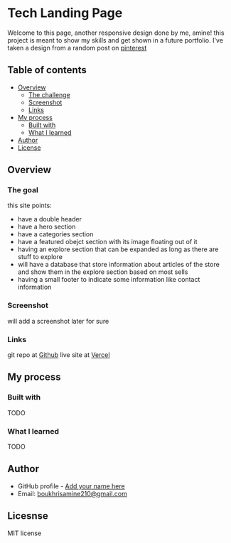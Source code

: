 # Tech Landing Page

Welcome to this page, another responsive design done by me, amine!
this project is meant to show my skills and get shown in a future portfolio.
I've taken a design from a random post on [pinterest](https://www.pinterest.com/pin/681169512409018807/)

## Table of contents

- [Overview](#overview)
  - [The challenge](#the-challenge)
  - [Screenshot](#screenshot)
  - [Links](#links)
- [My process](#my-process)
  - [Built with](#built-with)
  - [What I learned](#what-i-learned)
- [Author](#author)
- [License](#license)

## Overview

### The goal

this site points:

- have a double header
- have a hero section
- have a categories section
- have a featured obejct section with its image floating out of it
- having an explore section that can be expanded as long as there are stuff to explore
- will have a database that store information about articles of the store and show them in the explore section based on most sells
- having a small footer to indicate some information like contact information

### Screenshot

will add a screenshot later for sure

### Links

git repo at [Github](https://github.com/amine-boukhris/tech-landing-page)
live site at [Vercel](https://tech-landing-page.vercel.app/)

## My process

### Built with

TODO

### What I learned

TODO

## Author

- GitHub profile - [Add your name here](https://github.com/amine-boukhris)
- Email: boukhrisamine210@gmail.com

## Licesnse

MIT license